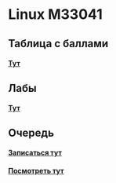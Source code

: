 # Linux M33041

## Таблица с баллами 
#### [Тут](https://docs.google.com/spreadsheets/d/10moHM6c0jckmSG0-c-nONhqwGL6XlWU_8cSZRNYsEho/edit#gid=917091387)

## Лабы 
#### [Тут](https://drive.google.com/drive/folders/1T-RsqXX-5i0eh6BWVxxDYzIG432_KYP6)

## Очередь 
#### [Записаться тут](https://forms.gle/TvX7xqFhoKHM95beA)
#### [Посмотреть тут](https://docs.google.com/spreadsheets/d/1ovei3qIgxSb46UIw7VbmvEcWyPj4Sba-IA0qV9wLrMI/edit?usp=sharing)